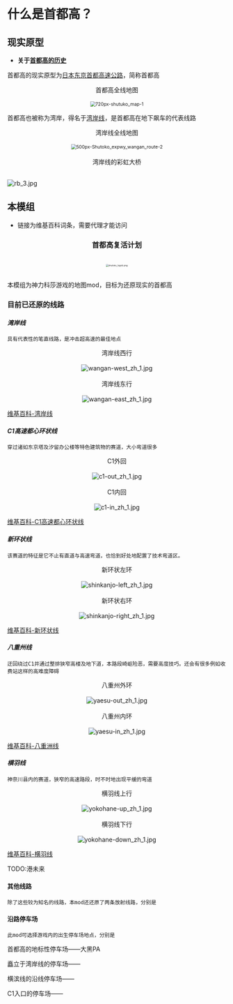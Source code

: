 
# 什么是首都高？



## 现实原型

- **关于[首都高的历史](https://www.shutoko.co.jp/zh-CN/index/about/history/)**

首都高的现实原型为[日本东京首都高速公路](https://zh.wikipedia.org/wiki/首都高速道路)，简称首都高

<div align=center> 首都高全线地图</div> <br />


<div align=center> <img src="../imgs/getting/shutoku/720px-shutuko_map-1.png" alt="720px-shutuko_map-1" align=center; style="zoom:75%;" /> </div>

首都高也被称为湾岸，得名于[湾岸线]()，是首都高在地下飙车的代表线路

<div align=center> 湾岸线全线地图 </div> <br />


<div align=center> <img src="../imgs/getting/shutoku/500px-Shutoko_expwy_wangan_route-2.png" alt="500px-Shutoko_expwy_wangan_route-2" style="zoom: 75%;" /> </div><br />

<div align=center> 湾岸线的彩虹大桥 </div> <br />


![rb_3.jpg](../imgs/getting/shutoku/rb_3.jpg)



## 本模组

- 链接为维基百科词条，需要代理才能访问

<div align=center>  <h3> 首都高复活计划 </h3> </div> 

<br />

<div align=center> <img src="../../.vuepress/public/imgs/logo/logob.png" alt="shutoko_logob.png" style="zoom:35%;" /> </div>

<br />

本模组为神力科莎游戏的地图mod，目标为还原现实的首都高



### 目前已还原的线路



#### *湾岸线*

`具有代表性的笔直线路，是冲击超高速的最佳地点`

<div align=center> 湾岸线西行 </div> <br />

<div align=center> <img src="../imgs/getting/shutoku/wangan-west_zh_1.jpg" alt="wangan-west_zh_1.jpg" style="zoom:100%;" /> </div>
<br />

<div align=center> 湾岸线东行 </div> <br />

<div align=center> <img src="../imgs/getting/shutoku/wangan-east_zh_1.jpg" alt="wangan-east_zh_1.jpg" style="zoom:100%;" /> </div>

[维基百科-湾岸线](https://zh.wikipedia.org/wiki/首都高速灣岸線)



#### *C1高速都心环状线*

`穿过诸如东京塔及汐留办公楼等特色建筑物的赛道，大小弯道很多`

<div align=center> C1外回 </div> <br />

<div align=center> <img src="../imgs/getting/shutoku/c1-out_zh_1.jpg" alt="c1-out_zh_1.jpg" style="zoom:100%;" /> </div>
<br />

<div align=center> C1内回 </div> <br />

<div align=center> <img src="../imgs/getting/shutoku/c1-in_zh_1.jpg" alt="c1-in_zh_1.jpg" style="zoom: 100%;" /> </div>

[维基百科-C1高速都心环状线](https://zh.wikipedia.org/wiki/首都高速道路都心環狀線)



#### *新环状线*

`该赛道的特征是它不止有直道与高速弯道，也恰到好处地配置了技术弯道区。`

<div align=center> 新环状左环 </div> <br />

<div align=center> <img src="../imgs/getting/shutoku/shinkanjo-left_zh_1.jpg" alt="shinkanjo-left_zh_1.jpg" style="zoom:100%;" /> </div>
<br />

<div align=center> 新环状右环 </div> <br />

<div align=center> <img src="../imgs/getting/shutoku/shinkanjo-right_zh_1.jpg" alt="shinkanjo-right_zh_1.jpg" style="zoom:100%;" /> </div>

[维基百科-新环状线](https://zh.wikipedia.org/zh-hans/首都高速9號深川線)



#### *八重州线*

`迂回绕过C1并通过整排狭窄高楼及地下道，本路段崎岖险恶，需要高度技巧。还会有很多例如收费站这样的高难度障碍`

<div align=center> 八重州外环 </div> <br />

<div align=center> <img src="../imgs/getting/shutoku/yaesu-out_zh_1.jpg" alt="yaesu-out_zh_1.jpg" style="zoom:100%;" /> </div>
<br />

<div align=center> 八重州内环 </div> <br />

<div align=center> <img src="../imgs/getting/shutoku/yaesu-in_zh_1.jpg" alt="yaesu-in_zh_1.jpg" style="zoom:100%;" /> </div>

[维基百科-八重洲线](https://zh.wikipedia.org/wiki/首都高速八重洲線)


#### *横羽线*

`神奈川县内的赛道，狭窄的高速路段，时不时地出现平缓的弯道`

<div align=center> 横羽线上行 </div> <br />

<div align=center><img src="../imgs/getting/shutoku/yokohane-up_zh_1.jpg" alt="yokohane-up_zh_1.jpg" style="zoom:100%;" /> </div>
<br />

<div align=center> 横羽线下行 </div> <br />

<div align=center> <img src="../imgs/getting/shutoku/yokohane-down_zh_1.jpg" alt="yokohane-down_zh_1.jpg" style="zoom:100%;" /> </div>

[维基百科-横羽线](https://zh.wikipedia.org/wiki/首都高速神奈川1號橫羽線)



TODO:港未来

#### 其他线路

`除了这些较为知名的线路，本mod还还原了两条放射线路，分别是`



#### 沿路停车场

`此mod可选择游戏内的出生停车场地点，分别是`

首都高的地标性停车场——大黑PA

矗立于湾岸线的停车场——

横滨线的沿线停车场——

C1入口的停车场——